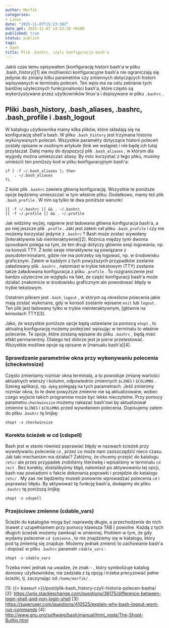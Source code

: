 ```yaml
---
author: Morfik
categories:
- Linux
date: "2015-11-07T15:23:38Z"
date_gmt: 2015-11-07 14:23:38 +0100
published: true
status: publish
tags:
- bash
title: Plik .bashrc, czyli konfiguracja bash'a
---
```


Jakiś czas temu opisywałem [konfigurację historii bash'a w pliku .bash_history][1] ale możliwości
konfiguracyjne bash'a nie ograniczają się jedynie do zmiany kilku parametrów czy zmiennych
dotyczących historii wpisywanych w terminalu poleceń. Ten wpis ma na celu zebranie tych bardziej
użytecznych funkcjonalności bash'a, które często są wykorzystywane przez użytkowników linux'a i
dopisywane w pliku `.bashrc` .

<!--more-->
## Pliki .bash_history, .bash_aliases, .bashrc, .bash_profile i .bash_logout

W katalogu użytkownika mamy kilka plików, które składają się na konfigurację shell'a bash. W pliku
`.bash_history` jest trzymana historia wykonywanych poleceń. Wszystkie parametry dotyczące historii
poleceń zostały opisane w osobnym artykule (link we wstępie) i nie będę ich tutaj przytaczał. Dalej
mamy do dyspozycji plik `.bash_aliases` , w którym dla wygody można umieszczać aliasy. By móc
korzystać z tego pliku, musimy umieścić ten poniższy kod w pliku konfiguracyjnym bash'a:

    if [ -f ~/.bash_aliases ]; then
        . ~/.bash_aliases
    fi

Z kolei plik `.bashrc` zawiera główną konfigurację. Wszystkie te poniższe opcje będziemy umieszczać
w tym właśnie pliku. Dodatkowo, mamy też plik `.bash_profile` . W nim są tylko te dwa poniższe
warunki:

    [[ -f ~/.bashrc ]] && . ~/.bashrc
    [[ -f ~/.profile ]] && . ~/.profile

Jak widzimy wyżej, najpierw jest ładowana główna konfiguracja bash'a, a po niej jeszcze plik
`.profle` . Jaki jest zatem cel pliku `.bash_profile` i czy nie możemy korzystać jedynie z
`.bashrc` ? Bash może zostać wywołany [interaktywnie lub nieinteraktywnie][2]. Różnica między tymi
dwoma sposobami polega na tym, że ten drugi dotyczy głównie sesji logowania, np. na konsoli TTY. Z
kolei sesje interaktywne są powiązane z pseudoterminalami, gdzie nie ma potrzeby się logować, np. w
środowisku graficznym. Zatem w każdym z tych powyższych przypadków zostanie załadowany plik
`.bashrc` , natomiast w trybie tekstowym (TTY) zostanie także załadowana konfiguracja z pliku
`.profile` . To rozgraniczenie jest bardzo użyteczne ze względu na fakt, że część konfiguracji
bash'a może działać znakomicie w środowisku graficznym ale powodować błędy w trybie tekstowym.

Ostatnim plikiem jest `.bash_logout` , w którym są określone polecenia jakie mają zostać wykonane,
gdy w konsoli zostanie wpisane `exit` lub `logout` . Ten plik jest ładowany tylko w trybie
nieinteraktywnym, [głównie na konsolach TTY][3].

Jako, że wszystkie poniższe opcje będą ustawiane za pomocą `shopt` , to aktualną konfigurację możemy
podejrzeć wpisując w terminalu to właśnie polecenie. Te opcje, które zostaną wpisane do pliku
`.bashrc` , będą mieć efekt permanentny. Dlatego też dobrze jest je pierw przetestować. Wszystkie
możliwe opcje są opisane w [manualu bash'a][4].

### Sprawdzanie parametrów okna przy wykonywaniu polecenia (checkwinsize)

Często zmieniamy rozmiar okna terminala, a to powoduje zmianę wartości aktualnych wierszy i kolumn,
odpowiednio zmiennych `$LINES` i `$COLUMNS` . Szereg aplikacji, np. `dpkg` polegają na tych
parametrach. Jeśli zmienimy rozmiar okna, to te dwie powyższe zmienne nie są aktualizowane, wobec
czego wyjście takich programów może być lekko nieczytelne. Przy pomocy parametru `checkwinsize`
możemy nakazać bash'owi by aktualizował zmienne `$LINES` i `$COLUMNS` przed wywołaniem polecenia.
Dopisujemy zatem do pliku `.bashrc` tę linijkę:

    shopt -s checkwinsize

### Korekta ścieżek w cd (cdspell)

Bash jest w stanie również poprawiać błędy w nazwach ścieżek przy wywoływaniu polecenia `cd` , przez
co może nam zaoszczędzić nieco czasu. Jak taki mechanizm ma działać? Załóżmy, że chcemy przejść do
katalogu `/etc/` ale przez przypadek zrobiliśmy literówkę i wpisaliśmy w terminalu `cd /ect` . Bez
korekty, dostalibyśmy błąd, natomiast po aktywowaniu tej opcji, bash nas powiadomi o fakcie
dokonania poprawki i przejdzie do katalogu `/etc/` . My zaś nie będziemy musieli ponownie wprowadzać
polecenia `cd` i poprawiać błędu. By aktywować tę funkcję bash'a, dodajemy do pliku `.bashrc` tę
poniższą linijkę:

    shopt -s cdspell

### Przejściowe zmienne (cdable_vars)

Ścieżki do katalogów mogą być naprawdę długie, a przechodzenie do nich (nawet z uzupełnianiem przy
pomocy klawisza TAB ) powolne. Każdą z tych długich ścieżek możemy zamknąć w zmiennej. Problem w
tym, że gdy wydamy polecenie `cd $zmienna` , to nie znajdziemy się w katalogu, który pod tą zmienną
się znajduje. Możemy jednak zmienić to zachowanie bash'a i dopisać w pliku `.bashrc` parametr
`cdable_vars` :

    shopt -s cdable_vars

Trzeba mieć jednak na uwadze, że znak `~` , który symbolizuje katalog domowy użytkowników, nie
zadziała z tą opcją i trzeba precyzować pełne ścieżki, tj. zaczynając od `/home/morfik/` .


[1]: {{< baseurl >}}/post/plik-bash_history-czyli-historia-polecen-basha/
[2]: https://unix.stackexchange.com/questions/38175/difference-between-login-shell-and-non-login-shell
[3]: https://superuser.com/questions/410525/explain-why-bash-logout-wont-run-commands
[4]: http://www.gnu.org/software/bash/manual/html_node/The-Shopt-Builtin.html

